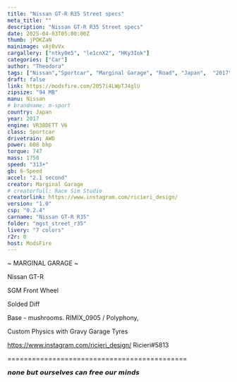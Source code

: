 ```yaml
---
title: "Nissan GT-R R35 Street specs"
meta_title: ""
description: "Nissan GT-R R35 Street specs"
date: 2025-04-03T05:00:00Z
thumb: jPOKZaN
mainimage: vAj0vVx
cargallery: ["ntky0e5", "le1cnX2", "HKy3Iok"]
categories: ["Car"]
author: "Theodora"
tags: ["Nissan","Sportcar", "Marginal Garage", "Road", "Japan",  "2017"]
draft: false
link: https://modsfire.com/2057i4LWpTJ4glU
zipsize: "94 MB"
manu: Nissan
# brandname: m-sport
country: Japan
year: 2017
engine: VR38DETT V6
class: Sportcar
drivetrain: AWD
power: 608 bhp 
torque: 747
mass: 1750
speed: "313+"
gb: 6-Speed
accel: "2.1 second"
creator: Marginal Garage
# creatorfull: Race Sim Studio
creatorlink: https://www.instagram.com/ricieri_design/
version: "1.0"
csp: "0.2.4"
carname: "Nissan GT-R R35"
folder: "mgst_street_r35"
livery: "7 colors"
r2r: 0
host: ModsFire
---
```


~ MARGINAL GARAGE ~

Nissan GT-R 

SGM Front Wheel

Solded Diff

Base - mushrooms. RIMIX_0905 / Polyphony,

Custom Physics with Gravy Garage Tyres 

https://www.instagram.com/ricieri_design/ Ricieri#5813

============================================

𝙣𝙤𝙣𝙚 𝙗𝙪𝙩 𝙤𝙪𝙧𝙨𝙚𝙡𝙫𝙚𝙨 𝙘𝙖𝙣 𝙛𝙧𝙚𝙚 𝙤𝙪𝙧 𝙢𝙞𝙣𝙙𝙨
